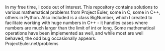 In my free time, I code out of interest.
This repository contains solutions to various mathematical problems from Project Euler,
some in C, some in C++, others in Python.  Also included is a class
BigNumber, which I created to facilitate working with huge numbers
in C++ - it handles cases where numbers are much larger than the limit of
int or long.  Some mathematical operations have been implemented as well,
and while most are well behaved, the odd bug occasionally appears.<br />
ProjectEuler.net/problems
